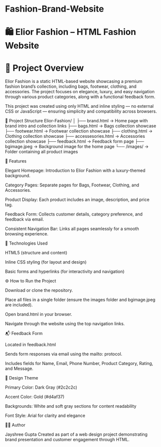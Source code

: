 # Fashion-Brand-Website
# 🛍️ Elior Fashion – HTML Fashion Website
# 📖 Project Overview

Elior Fashion is a static HTML-based website showcasing a premium fashion brand’s collection, including bags, footwear, clothing, and accessories. The project focuses on elegance, luxury, and easy navigation through various product categories, along with a functional feedback form.

This project was created using only HTML and inline styling — no external CSS or JavaScript — ensuring simplicity and compatibility across browsers.

📂 Project Structure
Elior-Fashion/
│
├── brand.html          → Home page with brand intro and collection links
├── bags.html           → Bags collection showcase
├── footwear.html       → Footwear collection showcase
├── clothing.html       → Clothing collection showcase
├── accessesories.html  → Accessories collection showcase
├── feedback.html       → Feedback form page
├── bgimage.jpeg        → Background image for the home page
└── /images/            → Folder containing all product images

🌟 Features

Elegant Homepage: Introduction to Elior Fashion with a luxury-themed background.

Category Pages: Separate pages for Bags, Footwear, Clothing, and Accessories.

Product Display: Each product includes an image, description, and price tag.

Feedback Form: Collects customer details, category preference, and feedback via email.

Consistent Navigation Bar: Links all pages seamlessly for a smooth browsing experience.

🧱 Technologies Used

HTML5 (structure and content)

Inline CSS styling (for layout and design)

Basic forms and hyperlinks (for interactivity and navigation)

⚙️ How to Run the Project

Download or clone the repository.

Place all files in a single folder (ensure the images folder and bgimage.jpeg are included).

Open brand.html in your browser.

Navigate through the website using the top navigation links.

📬 Feedback Form

Located in feedback.html

Sends form responses via email using the mailto: protocol.

Includes fields for Name, Email, Phone Number, Product Category, Rating, and Message.

🎨 Design Theme

Primary Color: Dark Gray (#2c2c2c)

Accent Color: Gold (#d4af37)

Backgrounds: White and soft gray sections for content readability

Font Style: Arial for clarity and elegance

👩‍💻 Author

Jayshree Gupta
Created as part of a web design project demonstrating brand presentation and customer engagement through HTML.
